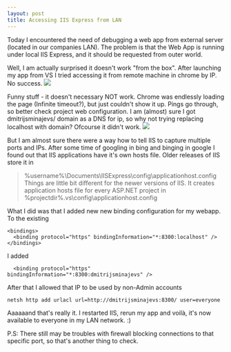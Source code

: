 ```yaml
---
layout: post
title: Accessing IIS Express from LAN
---
```


Today I encountered the need of debugging a web app from external server (located in our companies LAN). The problem is that the Web App is running under local IIS Express, and it should be requested from outer world.

Well, I am actually surprised it doesn't work "from the box". After launching my app from VS I tried accessing it from remote machine in chrome by IP. No success.
![](http://i.imgur.com/uRw1O7s.png)

Funny stuff - it doesn't necessary NOT work. Chrome was endlessly loading the page (Infinite timeout?), but just couldn't show it up. Pings go through, so better check project web configuration. I am (almost) sure I got dmitrijsminajevs/ domain as a DNS for ip, so why not trying replacing localhost with domain? Ofcourse it didn't work.
![](http://i.imgur.com/UDXohJA.png)

But I am almost sure there were a way how to tell IIS to capture multiple ports and IPs. After some time of googling in bing and binging in google I found out that IIS applications have it's own hosts file. Older releases of IIS store it in 
>%username%\Documents\IISExpress\config\applicationhost.config
Things are little bit different for the newer versions of IIS. It creates application hosts file for every ASP.NET project in
>%projectdir%\.vs\config\applicationhost.config

What I did was that I added new new binding configuration for my webapp. To the existing
```
<bindings>
  <binding protocol="https" bindingInformation="*:8300:localhost" />
</bindings>
```
I added 
```
  <binding protocol="https" bindingInformation="*:8300:dmitrijsminajevs" />
```
After that I allowed that IP to be used by non-Admin accounts
```
netsh http add urlacl url=http://dmitrijsminajevs:8300/ user=everyone
```

Aaaaaand that's really it. I restarted IIS, rerun my app and voilà, it's now available to everyone in my LAN network. :) 


P.S: There still may be troubles with firewall blocking connections to that specific port, so that's another thing to check.  
